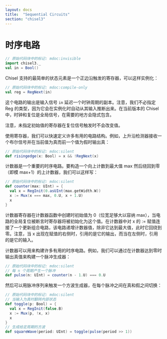 ```yaml
---
layout: docs
title:  "Sequential Circuits"
section: "chisel3"
---
```


# 时序电路

```scala
// 原始代码块中的标记: mdoc:invisible
import chisel3._
val in = Bool()
```

Chisel 支持的最简单的状态元素是一个正边沿触发的寄存器，可以这样实例化：

```scala
// 原始代码块中的标记: mdoc:compile-only
val reg = RegNext(in)
```

这个电路的输出是输入信号 `in` 延迟一个时钟周期的副本。注意，我们不必指定 Reg 的类型，因为它会在实例化时自动从其输入推断出来。在当前版本的 Chisel 中，时钟和复位是全局信号，在需要的地方会隐式包含。

注意，未指定初始值的寄存器在复位信号触发时不会改变值。

使用寄存器，我们可以快速定义许多有用的电路结构。例如，上升沿检测器接收一个布尔信号并在当前值为真而前一个值为假时输出真：

```scala
// 原始代码块中的标记: mdoc:silent
def risingedge(x: Bool) = x && !RegNext(x)
```

计数器是一个重要的时序电路。要构造一个向上计数到最大值 max 然后绕回到零（即模 max+1）的上计数器，我们可以这样写：

```scala
// 原始代码块中的标记: mdoc:silent
def counter(max: UInt) = {
  val x = RegInit(0.asUInt(max.getWidth.W))
  x := Mux(x === max, 0.U, x + 1.U)
  x
}
```

计数器寄存器在计数器函数中创建时初始值为 0（位宽足够大以容纳 max），当电路的全局复位被断言时寄存器将被初始化为这个值。在计数器中对 x 的 := 赋值连接了一个更新组合电路，该电路递增计数器值，除非它达到最大值，此时它回绕到零。注意，当 x 出现在赋值的右侧时，引用的是它的输出，而当在左侧时，引用的是它的输入。

计数器可以用来构建许多有用的时序电路。例如，我们可以通过在计数器达到零时输出真值来构建一个脉冲生成器：

```scala
// 原始代码块中的标记: mdoc:silent
// 每 n 个周期产生一个脉冲
def pulse(n: UInt) = counter(n - 1.U) === 0.U
```

然后可以用脉冲序列来触发一个方波生成器，在每个脉冲之间在真和假之间切换：

```scala
// 原始代码块中的标记: mdoc:silent
// 当输入为真时翻转内部状态
def toggle(p: Bool) = {
  val x = RegInit(false.B)
  x := Mux(p, !x, x)
  x
}
// 生成给定周期的方波
def squareWave(period: UInt) = toggle(pulse(period >> 1))
```
